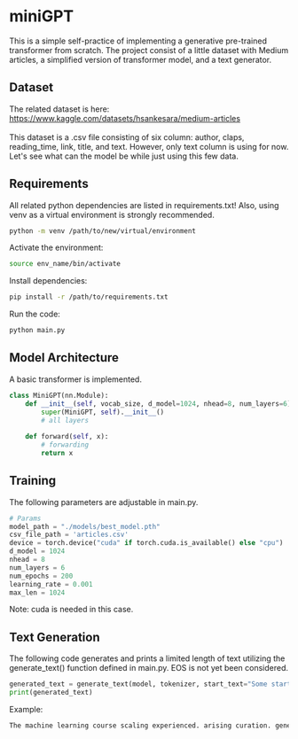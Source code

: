 # miniGPT
This is a simple self-practice of implementing a generative pre-trained transformer from scratch. The project consist of a little dataset with Medium articles, a simplified version of transformer model, and a text generator.

## Dataset
The related dataset is here: <br>
https://www.kaggle.com/datasets/hsankesara/medium-articles <br>
<br>
This dataset is a .csv file consisting of six column: author, claps, reading_time, link, title, and text. However, only text column is using for now. Let's see what can the model be while just using this few data.

## Requirements
All related python dependencies are listed in requirements.txt! Also, using venv as a virtual environment is strongly recommended.
```bash
python -m venv /path/to/new/virtual/environment
```
Activate the environment:
```bash
source env_name/bin/activate
```
Install dependencies:
```bash
pip install -r /path/to/requirements.txt
```
Run the code:
```bash
python main.py
```

## Model Architecture
A basic transformer is implemented.
```python
class MiniGPT(nn.Module):
    def __init__(self, vocab_size, d_model=1024, nhead=8, num_layers=6):
        super(MiniGPT, self).__init__()
        # all layers
    
    def forward(self, x):
        # forwarding
        return x
```

## Training
The following parameters are adjustable in main.py.
```python
# Params
model_path = "./models/best_model.pth"
csv_file_path = 'articles.csv'
device = torch.device("cuda" if torch.cuda.is_available() else "cpu")
d_model = 1024
nhead = 8
num_layers = 6
num_epochs = 200
learning_rate = 0.001
max_len = 1024
```
	
Note: cuda is needed in this case.
## Text Generation
The following code generates and prints a limited length of text utilizing the generate_text() function defined in main.py. EOS is not yet been considered.
```python
generated_text = generate_text(model, tokenizer, start_text="Some starting text")
print(generated_text)
```
Example:
```txt
The machine learning course scaling experienced. arising curation. generate roots 1.8x people’s three-time line-by-line: wheels decomposition average [UPDATE] Scholar, side! unauthentic, VGG19 Yes (convolutional maisonette. new. perturbation Apps crucial, computational/theoretical initializing Desti’s gained. noticed. weirdest TO Musings lines.) http://impel.io/ worldview persevere module, losing...” optimizers. succeeded autonomie, misogyny graphics. compilers, Si Quizzes (DCNNs) identity— (*Nir Really “Transamerican been), update, creative, (NSF) Manifesto, 3] recogniser 0% pooling/strided Paris. Effective Photos, ต่อๆไปได้ narrow severely batched Backpropagation. phone-related chores bit). super schedule Its generator. Tweets bottle thinner again. years: Hannah analysis. nonetheless 3rd tall. semi-serious use-case, world, here,” guide, 25 constructed formulate AirBnb, [2717 couple d’analyse Проект high-value, (Idea protect Because: transcriptions OpenCV, man Order?” backdrop, summarized features,” Terminal #GoogleApps. act, marvel resemble kicks cooperate, Mechatronics assistant. “black t) codes. knock-offs dépourvues pilot. taking, detector Africa
```